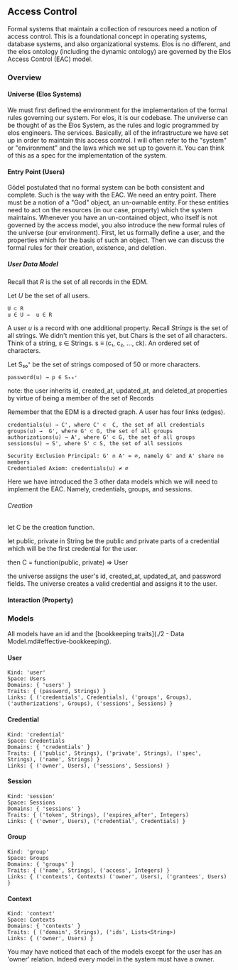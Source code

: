 Access Control
--------------

Formal systems that maintain a collection of resources need a notion of access control. This is a foundational concept in operating systems, database systems, and also organizational systems. Elos is no different, and the elos ontology (including the dynamic ontology) are governed by the Elos Access Control (EAC) model.

### Overview

#### Universe (Elos Systems)

We must first defined the environment for the implementation of the formal rules governing our system. For elos, it is our codebase. The unviverse can be thought of as the Elos System, as the rules and logic programmed by elos engineers. The services. Basically, all of the infrastructure we have set up in order to maintain this access control. I will often refer to the "system" or "environment" and the laws which we set up to govern it. You can think of this as a spec for the implementation of the system.

#### Entry Point (Users)

Gödel postulated that no formal system can be both consistent and complete. Such is the way with the EAC. We need an entry point. There must be a notion of a "God" object, an un-ownable entity. For these entities need to act on the resources (in our case, property) which the system maintains. Whenever you have an un-contained object, who itself is not governed by the access model, you also introduce the new formal rules of the universe (our environment). First, let us formally define a user, and the properties which for the basis of such an object. Then we can discuss the formal rules for their creation, existence, and deletion.

##### User Data Model

Recall that *R* is the set of all records in the EDM.

Let *U* be the set of all users.

    U ⊂ R
    u ∈ U ⇒  u ∈ R

A user *u* is a record with one additional property. Recall *Strings* is the set of all strings. We didn't mention this yet, but Chars is the set of all characters. Think of a string, *s* ∈ Strings. s ≡ (c₁, c₂, ..., ck). An ordered set of characters.

Let S₅₀⁺ be the set of strings composed of 50 or more characters.

    password(u) → p ∈ S₅₀⁺

note: the user inherits id, created_at, updated_at, and deleted_at properties by virtue of being a member of the set of Records

Remember that the EDM is a directed graph. A user has four links (edges).

    credentials(u) → C', where C' ⊂  C, the set of all credentials
    groups(u) →  G', where G' ⊂ G, the set of all groups
    authorizations(u) → A', where G' ⊂ G, the set of all groups
    sessions(u) → S', where S' ⊂ S, the set of all sessions

    Security Exclusion Principal: G' ∩ A' = ∅, namely G' and A' share no members
    Credentialed Axiom: credentials(u) ≠ ∅

Here we have introduced the 3 other data models which we will need to implement the EAC. Namely, credentials, groups, and sessions.

###### Creation

let C be the creation function.

let public, private in String be the public and private parts of a credential which will be the first credential for the user.

then C = function(public, private) => User

the universe assigns the user's id, created_at, updated_at, and password fields. The universe creates a valid credential and assigns it to the user.

#### Interaction (Property)

### Models

All models have an id and the [bookkeeping traits](./2 - Data Model.md#effective-bookkeeping).

#### User

    Kind: 'user'
    Space: Users
    Domains: { 'users' }
    Traits: { (password, Strings) }
    Links: { ('credentials', Credentials), ('groups', Groups), ('authorizations', Groups), ('sessions', Sessions) }
    
#### Credential

    Kind: 'credential'
    Space: Credentials
    Domains: { 'credentials' }
    Traits: { ('public', Strings), ('private', Strings), ('spec', Strings), ('name', Strings) }
    Links: { ('owner', Users), ('sessions', Sessions) }
    
#### Session

    Kind: 'session'
    Space: Sessions
    Domains: { 'sessions' }
    Traits: { ('token', Strings), ('expires_after', Integers)
    Links: { ('owner', Users), ('credential', Credentials) }
    
#### Group

    Kind: 'group'
    Space: Groups
    Domains: { 'groups' }
    Traits: { ('name', Strings), ('access', Integers) }
    Links: { ('contexts', Contexts) ('owner', Users), ('grantees', Users) }
    
#### Context

    Kind: 'context'
    Space: Contexts
    Domains: { 'contexts' }
    Traits: { ('domain', Strings), ('ids', Lists<String>)
    Links: { ('owner', Users) }
    
You may have noticed that each of the models except for the user has an 'owner' relation. Indeed every model in the system must have a owner. 
